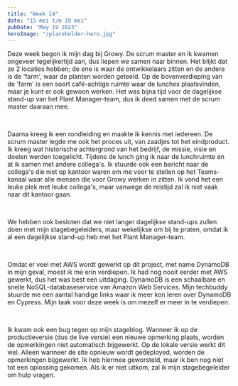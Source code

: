 ```yaml
---
title: "Week 14"
date: "15 mei t/m 19 mei"
pubDate: "May 19 2023"
heroImage: "/placeholder-hero.jpg"
---
```


Deze week begon ik mijn dag bij Growy. De scrum master en ik kwamen ongeveer tegelijkertijd aan, dus liepen we samen naar binnen. Het blijkt dat ze 2 locaties hebben; de ene is waar de ontwikkelaars zitten en de andere is de 'farm', waar de planten worden geteeld. Op de bovenverdieping van de 'farm' is een soort café-achtige ruimte waar de lunches plaatsvinden, maar je kunt er ook gewoon werken. Het was bijna tijd voor de dagelijkse stand-up van het Plant Manager-team, dus ik deed samen met de scrum master daaraan mee.

&nbsp;

Daarna kreeg ik een rondleiding en maakte ik kennis met iedereen. De scrum master legde me ook het proces uit, van zaadjes tot het eindproduct. Ik kreeg wat historische achtergrond van het bedrijf, de missie, visie en doelen werden toegelicht. Tijdens de lunch ging ik naar de lunchruimte en at ik samen met andere collega's. Ik stuurde ook een bericht naar de collega's die niet op kantoor waren om me voor te stellen op het Teams-kanaal waar alle mensen die voor Growy werken in zitten. Ik vond het een leuke plek met leuke collega's, maar vanwege de reistijd zal ik niet vaak naar dit kantoor gaan.

&nbsp;

We hebben ook besloten dat we niet langer dagelijkse stand-ups zullen doen met mijn stagebegeleiders, maar wekelijkse om bij te praten, omdat ik al een dagelijkse stand-up heb met het Plant Manager-team.

&nbsp;

Omdat er veel met AWS wordt gewerkt op dit project, met name DynamoDB in mijn geval, moest ik me erin verdiepen. Ik had nog nooit eerder met AWS gewerkt, dus het was best een uitdaging. DynamoDB is een schaalbare en snelle NoSQL-databaseservice van Amazon Web Services. Mijn techbuddy stuurde me een aantal handige links waar ik meer kon leren over DynamoDB en Cypress. Mijn taak voor deze week is om mezelf er meer in te verdiepen.

&nbsp;

Ik kwam ook een bug tegen op mijn stageblog. Wanneer ik op de productieversie (dus de live versie) een nieuwe opmerking plaats, worden de opmerkingen niet automatisch bijgewerkt. Op de lokale versie werkt dit wel. Alleen wanneer de site opnieuw wordt gedeployed, worden de opmerkingen bijgewerkt. Ik heb hiermee geworsteld, maar ik ben nog niet tot een oplossing gekomen. Als ik er niet uitkom, zal ik mijn stagebegeleider om hulp vragen.
